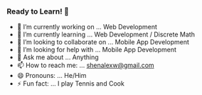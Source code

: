 ### Ready to Learn! 👋

- 🔭 I’m currently working on ... Web Development
- 🌱 I’m currently learning ... Web Development / Discrete Math
- 👯 I’m looking to collaborate on ... Mobile App Development
- 🤔 I’m looking for help with ... Mobile App Development
- 💬 Ask me about ... Anything
- 📫 How to reach me: ... shenalexw@gmail.com
- 😄 Pronouns: ... He/Him
- ⚡ Fun fact: ... I play Tennis and Cook
